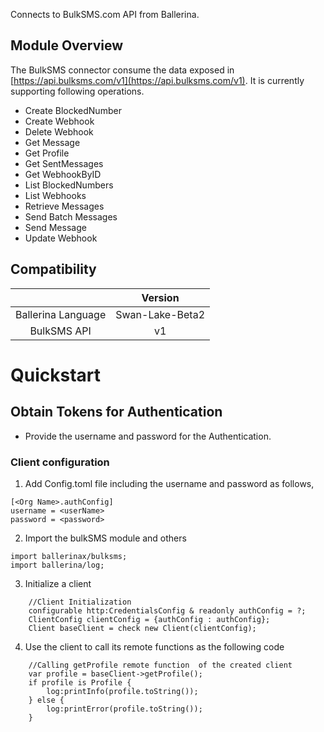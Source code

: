 Connects to BulkSMS.com API from Ballerina. 

## Module Overview

The BulkSMS connector consume the data exposed in [https://api.bulksms.com/v1](https://api.bulksms.com/v1). It is 
currently supporting following operations.
- Create BlockedNumber
- Create Webhook
- Delete Webhook
- Get Message
- Get Profile
- Get SentMessages
- Get WebhookByID
- List BlockedNumbers
- List Webhooks
- Retrieve Messages
- Send Batch Messages
- Send Message
- Update Webhook


## Compatibility

|                       |    Version                  |
|:---------------------:|:---------------------------:|
| Ballerina Language    | Swan-Lake-Beta2             |
| BulkSMS API           | v1                          |


# Quickstart

## Obtain Tokens for Authentication

* Provide the username and password for the Authentication.

### Client configuration

1.  Add Config.toml file including the username and password as follows,
```
[<Org Name>.authConfig]
username = <userName>
password = <password>

```
2. Import the bulkSMS module and others
```
import ballerinax/bulksms;
import ballerina/log;
```

3. Initialize a client 
```ballerina
    //Client Initialization
    configurable http:CredentialsConfig & readonly authConfig = ?;
    ClientConfig clientConfig = {authConfig : authConfig};
    Client baseClient = check new Client(clientConfig);
```
4. Use the client to call its remote functions as the following code
```
    //Calling getProfile remote function  of the created client
    var profile = baseClient->getProfile();
    if profile is Profile {
        log:printInfo(profile.toString());
    } else {
        log:printError(profile.toString());
    }
```
